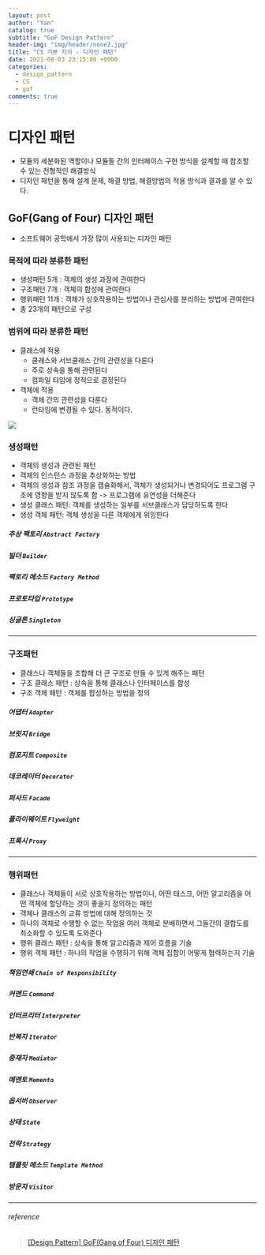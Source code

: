 ```yaml
---
layout: post
author: "Yan"
catalog: true
subtitle: "GoF Design Pattern"
header-img: "img/header/none2.jpg"
title: "CS 기본 지식 - 디자인 패턴"
date: 2021-08-03 23:15:08 +0000
categories:
  - design_pattern
  - CS
  - gof
comments: true
---
```


# 디자인 패턴

- 모듈의 세분화된 역할이나 모듈들 간의 인터페이스 구현 방식을 설계할 때 참조할 수 있는 전형적인 해결방식
- 디자인 패턴을 통해 설계 문제, 해결 방법, 해결방법의 적용 방식과 결과를 알 수 있다.

## GoF(Gang of Four) 디자인 패턴

- 소프트웨어 공학에서 가장 많이 사용되는 디자인 패턴

### 목적에 따라 분류한 패턴
- 생성패턴 5개 : 객체의 생성 과정에 관여한다
- 구조패턴 7개 : 객체의 합성에 관여한다
- 행위패턴 11개 : 객체가 상호작용하는 방법이나 관심사를 분리하는 방법에 관여한다
- 총 23개의 패턴으로 구성

### 범위에 따라 분류한 패턴
- 클래스에 적용
    - 클래스와 서브클래스 간의 관련성을 다룬다
    - 주로 상속을 통해 관련된다
    - 컴파일 타임에 정적으로 결정된다
- 객체에 적용
    - 객체 간의 관련성을 다룬다
    - 런타임에 변경될 수 있다. 동적이다.

![](https://circle.visual-paradigm.com/wp-content/uploads/2017/08/GoF-Design-Patterns-Catalog.png)

### 생성패턴

- 객체의 생성과 관련된 패턴
- 객체의 인스턴스 과정을 추상화하는 방법
- 객체의 생성과 참조 과정을 캡슐화해서, 객체가 생성되거나 변경되어도 프로그램 구조에 영향을 받지 않도록 함 -> 프로그램에 유연성을 더해준다
- 생성 클래스 패턴: 객체를 생성하는 일부를 서브클래스가 담당하도록 한다
- 생성 객체 패턴: 객체 생성을 다른 객체에게 위임한다

##### 추상 팩토리 `Abstract Factory`
##### 빌더 `Builder`
##### 팩토리 메소드 `Factory Method`
##### 프로토타입 `Prototype`
##### 싱글톤 `Singleton`

---

### 구조패턴

- 클래스나 객체들을 조합해 더 큰 구조로 만들 수 있게 해주는 패턴
- 구조 클래스 패턴 : 상속을 통해 클래스나 인터페이스를 합성
- 구조 객체 패턴 : 객체를 합성하는 방법을 정의

##### 어댑터 `Adapter`
##### 브릿지 `Bridge`
##### 컴포지트 `Composite`
##### 데코레이터 `Decorator`
##### 퍼사드 `Facade`
##### 플라이웨이트 `Flyweight`
##### 프록시 `Proxy`

---

### 행위패턴

- 클래스나 객체들이 서로 상호작용하는 방법이나, 어떤 태스크, 어떤 알고리즘을 어떤 객체에 할당하는 것이 좋을지 정의하는 패턴
- 객체나 클래스의 교류 방법에 대해 정의하는 것
- 하나의 객체로 수행할 수 없는 작업을 여러 객체로 분배하면서 그들간의 결합도를 최소화할 수 있도록 도와준다
- 행위 클래스 패턴 : 상속을 통해 알고리즘과 제어 흐름을 기술
- 행위 객체 패턴 : 하나의 작업을 수행하기 위해 객체 집합이 어떻게 협력하는지 기술

##### 책임연쇄 `Chain of Responsibility`
##### 커맨드 `Command`
##### 인터프리터 `Interpreter`
##### 반복자 `Iterator`
##### 중재자 `Mediator`
##### 메멘토 `Memento`
##### 옵서버 `Observer`
##### 상태 `State`
##### 전략 `Strategy`
##### 템플릿 메소드 `Template Method`
##### 방문자 `Visitor`

---
###### reference 
> [[Design Pattern] GoF(Gang of Four) 디자인 패턴](https://4z7l.github.io/2020/12/25/design_pattern_GoF.html)
